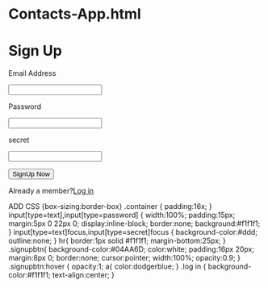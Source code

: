 # Contacts-App.html
<!DOCTYPE html>
<html lang="en">
<head>
    <title>Sign Up</title>
</head>
<body>
    <div>
        <dive>
            <h1>Sign Up</h1>
             <div>
                <p><label for="email">Email Address</label></p>
                <input type="email"id="email"name="email"required autocomplete="off">
             </div>
             <div>
                <p><label for="password">Password</label></p>
                <input type="password"id="password"required>
             </div>
             <div>
               <p><label for="secret">secret</label></p>
               <input type="secret"id="secret"required>
               </div>
              <p><button type="button"id="btn">SignUp Now</button></p>
             <p>Already a member?<a href="login.html">Log in</a></p>
            <div></div>  
        </dive>
    </div>
</body>
</html>
 ADD CSS
   {box-sizing:border-box}
   .container
   {
    padding:16x;
   }
   input[type=text],input[type=password]
   {
    width:100%;
    padding:15px;
    margin:5px 0 22px 0;
    display:inline-block;
    border:none;
    background:#f1f1f1;
   }
   input[type=text]focus,input[type=secret]focus
   {
    background-color:#ddd;
    outline:none;
    }
     hr{
     border:1px solid #f1f1f1;
     margin-bottom:25px;
   }
    .signupbtn{
    background-color:#04AA6D;
    color:white;
    padding:16px 20px;
    margin:8px 0;
    border:none;
    cursor:pointer;
    width:100%;
    opacity:0.9;
   }
   .signupbtn:hover
   {
   opacity:1;
   a{
   color:dodgerblue;
   }
   .log in {
   background-color:#f1f1f1;
   text-align:center;
  }
